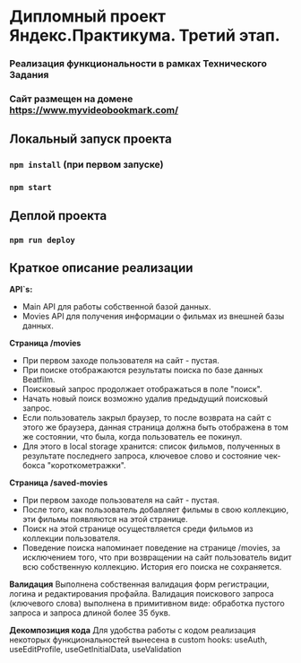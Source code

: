 # Дипломный проект Яндекс.Практикума. Третий этап.
### Реализация функциональности в рамках Технического Задания

### Сайт размещен на домене https://www.myvideobookmark.com/

## Локальный запуск проекта
### `npm install` (при первом запуске)
### `npm start`
## Деплой проекта
### `npm run deploy`

## Краткое описание реализации
**API`s:**
* Main API для работы собственной базой данных.
* Movies API для получения информации о фильмах из внешней базы данных.

**Страница /movies**
* При первом заходе пользователя на сайт - пустая.
* При поиске отображаются результаты поиска по базе данных Beatfilm.
* Поисковый запрос продолжает отображаться в поле "поиск".
* Начать новый поиск возможно удалив предыдущий поисковый запрос.
* Если пользователь закрыл браузер, то после возврата на сайт с этого
  же браузера, данная страница должна быть отображена в том же состоянии,
  что была, когда пользователь ее покинул.
* Для этого в local storage хранится: список фильмов, полученных в результате
  последнего запроса, ключевое слово и состояние чек-бокса "короткометражки".

**Страница /saved-movies**
* При первом заходе пользователя на сайт - пустая.
* После того, как пользователь добавляет фильмы в свою коллекцию,
  эти фильмы появляются на этой странице.
* Поиск на этой странице осуществляется среди фильмов из коллекции пользователя.
* Поведение поиска напоминает поведение на странице /movies, за исключением того,
  что при возвращении на сайт пользователь видит всю собственную коллекцию.
  История его поиска не сохраняется.

**Валидация**
Выполнена собственная валидация форм регистрации, логина и редактирования профайла.
Валидация поискового запроса (ключевого слова) выполнена в примитивном виде:
обработка пустого запроса и запроса длиной более 35 букв.

**Декомпозиция кода**
Для удобства работы с кодом реализация некоторых функциональностей вынесена в custom hooks:
useAuth, useEditProfile, useGetInitialData, useValidation
